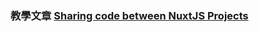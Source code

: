 ### 教學文章 [Sharing code between NuxtJS Projects](https://medium.com/dailyjs/5-tips-for-sharing-code-between-nuxtjs-projects-6ffb5b7f8a25)
